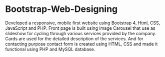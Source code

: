 # Bootstrap-Web-Designing
Developed a responsive, mobile first website using Bootstrap 4, Html, CSS, JavaScript and PHP. Front page is built using  image Carousel that use as slideshow for cycling through various services provided by the company. Cards are used for the detailed description of the services. And for contacting purpose contact form is created using HTML, CSS and made it functional using PHP and MySQL database.
